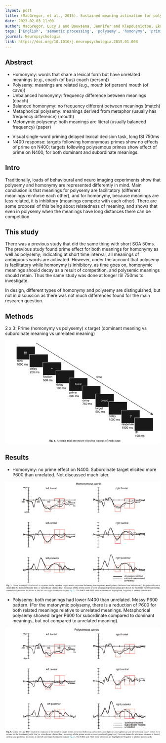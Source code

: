 ```yaml
---
layout: post
title: (MacGregor, et al., 2015). Sustained meaning activation for polysemous but not homonymous words - Evidence from EEG
date: 2023-02-03 11:00
author: MacGregor, Lucy J and Bouwsema, Jennifer and Klepousniotou, Ekaterini
tags: ['English', 'semantic processing', 'polysemy', 'homonymy', 'priming paradigm', 'EEG', 'ERP', 'N400']
journal: Neuropsychologia
link: https://doi.org/10.1016/j.neuropsychologia.2015.01.008
---
```


## Abstract 

- Homonymy: words that share a lexical form but have unrelated meanings (e.g., coach (of bus) coach (person))
- Polysemy: meanings are related (e.g., mouth (of person) mouth (of cave))
- Unbalanced homonymy: frequency difference between meanings (coach)
- Balanced homonymy: no frequency different between meanings (match)
- Metaphorical polysemy: meanings derived from metaphor (usually has frequency difference) (mouth)
- Metonymic polysemy: both meanings are literal (usually balanced frequency) (paper)

<p></p>

- Visual single-word priming delayed lexical decision task, long ISI 750ms
- N400 response: targets following homonymous primes show no effects of prime on N400; targets following polysemous primes show effect of prime on N400, for both dominant and subordinate meanings. 

## Intro

Traditionally, loads of behavioural and neuro imaging experiments show that polysemy and homonymy are represented differently in mind. Main conclusion is that meanings for polysemy are facilitatory (different meanings reinforce each other), and for homonymy, because meanings are less related, it is inhibitory (meanings compete with each other). There are some proposal of this being about relatedness of meaning, and shows that even in polysemy when the meanings have long distances there can be competition. 

## This study

There was a previous study that did the same thing with short SOA 50ms. The previous study found prime effect for both meanings for homonymy as well as polysemy; indicating at short time interval, all meanings of ambiguous words are activated. However, under the account that polysemy is facilitatory while homonymy is inhibitory, as time goes on, homonymic meanings should decay as a result of competition, and polysemic meanings should retain. Thus the same study was done at longer ISI 750ms to investigate. 

In design, different types of homonymy and polysemy are distinguished, but not in discussion as there was not much differences found for the main research question. 

## Methods

2 x 3: Prime (homonymy vs polysemy) x target (dominant meaning vs subordinate meaning vs unrelated meaning)

![procedure](/img/articles-phd/macgregor-2015-1.png)

## Results

- Homonymy: no prime effect on N400. Subordinate target elicited more P600 than unrelated. Not discussed much later.

![result1](/img/articles-phd/macgregor-2015-2.png)

- Polysemy: both meanings had lower N400 than unrelated. Messy P600 pattern. (For the metonymic polysemy, there is a reduction of P600 for both related meanings relative to unrelated meanings. Metaphorical polysemy showed larger P600 for subordinate compared to dominant meanings, but not compared to unrelated meaning).

![result2](/img/articles-phd/macgregor-2015-3.png)